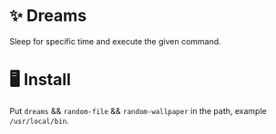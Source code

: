 # ✨ Dreams
Sleep for specific time and execute the given command.

# 🖥️ Install
Put `dreams` && `random-file` && `random-wallpaper` in the path, example `/usr/local/bin`.
